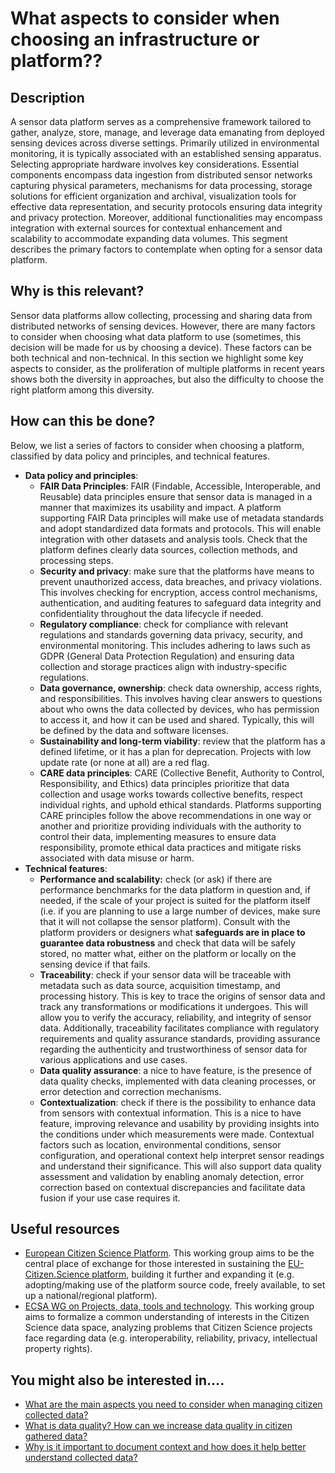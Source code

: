 # What aspects to consider when choosing an infrastructure or platform??

## Description

A sensor data platform serves as a comprehensive framework tailored to gather, analyze, store, manage, and leverage data emanating from deployed sensing devices across diverse settings. Primarily utilized in environmental monitoring, it is typically associated with an established sensing apparatus. Selecting appropriate hardware involves key considerations. Essential components encompass data ingestion from distributed sensor networks capturing physical parameters, mechanisms for data processing, storage solutions for efficient organization and archival, visualization tools for effective data representation, and security protocols ensuring data integrity and privacy protection. Moreover, additional functionalities may encompass integration with external sources for contextual enhancement and scalability to accommodate expanding data volumes. This segment describes the primary factors to contemplate when opting for a sensor data platform.

## Why is this relevant?

Sensor data platforms allow collecting, processing and sharing data from distributed networks of sensing devices. However, there are many factors to consider when choosing what data platform to use (sometimes, this decision will be made for us by choosing a device). These factors can be both technical and non-technical. In this section we highlight some key aspects to consider, as the proliferation of multiple platforms in recent years shows both the diversity in approaches, but also the difficulty to choose the right platform among this diversity.

## How can this be done?

Below, we list a series of factors to consider when choosing a platform, classified by data policy and principles, and technical features.

* **Data policy and principles**:
  * **FAIR Data Principles**: FAIR (Findable, Accessible, Interoperable, and Reusable) data principles ensure that sensor data is managed in a manner that maximizes its usability and impact. A platform supporting FAIR Data principles will make use of metadata standards and adopt standardized data formats and protocols. This will enable integration with other datasets and analysis tools. Check that the platform defines clearly data sources, collection methods, and processing steps.
  * **Security and privacy**: make sure that the platforms have means to prevent unauthorized access, data breaches, and privacy violations. This involves checking for encryption, access control mechanisms, authentication, and auditing features to safeguard data integrity and confidentiality throughout the data lifecycle if needed.
  * **Regulatory compliance**: check for compliance with relevant regulations and standards governing data privacy, security, and environmental monitoring. This includes adhering to laws such as GDPR (General Data Protection Regulation) and ensuring data collection and storage practices align with industry-specific regulations.
  * **Data governance, ownership**: check data ownership, access rights, and responsibilities. This involves having clear answers to questions about who owns the data collected by devices, who has permission to access it, and how it can be used and shared. Typically, this will be defined by the data and software licenses.
  * **Sustainability and long-term viability**: review that the platform has a defined lifetime, or it has a plan for deprecation. Projects with low update rate (or none at all) are a red flag.
  * **CARE data principles**: CARE (Collective Benefit, Authority to Control, Responsibility, and Ethics) data principles prioritize that data collection and usage works towards collective benefits, respect individual rights, and uphold ethical standards. Platforms supporting CARE principles follow the above recommendations in one way or another and prioritize providing individuals with the authority to control their data, implementing measures to ensure data responsibility, promote ethical data practices and mitigate risks associated with data misuse or harm.
* **Technical features**:
  * **Performance and scalability:** check (or ask) if there are performance benchmarks for the data platform in question and, if needed, if the scale of your project is suited for the platform itself (i.e. if you are planning to use a large number of devices, make sure that it will not collapse the sensor platform). Consult with the platform providers or designers what **safeguards are in place to guarantee data robustness** and check that data will be safely stored, no matter what, either on the platform or locally on the sensing device if that fails.
  * **Traceability**: check if your sensor data will be traceable with metadata such as data source, acquisition timestamp, and processing history. This is key to trace the origins of sensor data and track any transformations or modifications it undergoes. This will allow you to verify the accuracy, reliability, and integrity of sensor data. Additionally, traceability facilitates compliance with regulatory requirements and quality assurance standards, providing assurance regarding the authenticity and trustworthiness of sensor data for various applications and use cases.
  * **Data quality assurance**: a nice to have feature, is the presence of data quality checks, implemented with data cleaning processes, or error detection and correction mechanisms.
  * **Contextualization**: check if there is the possibility to enhance data from sensors with contextual information. This is a nice to have feature, improving relevance and usability by providing insights into the conditions under which measurements were made. Contextual factors such as location, environmental conditions, sensor configuration, and operational context help interpret sensor readings and understand their significance. This will also support data quality assessment and validation by enabling anomaly detection, error correction based on contextual discrepancies and facilitate data fusion if your use case requires it.

## Useful resources

* [European Citizen Science Platform](https://www.ecsa.ngo/working-groups/european-citizen-science-platform/). This working group aims to be the central place of exchange for those interested in sustaining the [EU-Citizen.Science platform](https://eu-citizen.science/), building it further and expanding it (e.g. adopting/making use of the platform source code, freely available, to set up a national/regional platform).
* [ECSA WG on Projects, data, tools and technology](https://www.ecsa.ngo/working-groups/projects-data-tools-and-technology/). This working group aims to formalize a common understanding of interests in the Citizen Science data space, analyzing problems that Citizen Science projects face regarding data (e.g. interoperability, reliability, privacy, intellectual property rights).

## You might also be interested in….

* [What are the main aspects you need to consider when managing citizen collected data?](broken-reference)
* [What is data quality? How can we increase data quality in citizen gathered data?](broken-reference)
* [Why is it important to document context and how does it help better understand collected data?](broken-reference)
